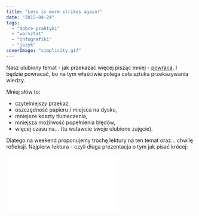 ```yaml
---
title: "Less is more strikes again!"
date: "2015-04-24"
tags:
  - "dobre-praktyki"
  - "warsztat"
  - "infografiki"
  - "jezyk"
coverImage: "simplicity.gif"
---
```


Nasz ulubiony temat - jak przekazać więcej pisząc mniej -
[powraca](http://techwriter.pl/prostota-glupcze/). I będzie powracać, bo na tym
właściwie polega cała sztuka przekazywania wiedzy.

Mniej słów to:

- czytelniejszy przekaz,
- oszczędność papieru / miejsca na dysku,
- mniejsze koszty tłumaczenia,
- mniejsza możliwość popełnienia błędów,
- więcej czasu na... (tu wstawcie swoje ulubione zajęcie).

Dlatego na weekend proponujemy trochę lektury na ten temat oraz... chwilę
refleksji. Najpierw lektura - czyli długa prezentacja o tym jak pisać krócej:

<iframe style={{border: '1px solid #CCC', borderWidth: '1px', marginBottom: '5px', maxWidth: '100%'}} src="//www.slideshare.net/slideshow/embed_code/key/rpRflzblfjsqbF" width={425} height={355} frameBorder={0} marginWidth={0} marginHeight={0} scrolling="no" allowFullScreen="allowFullScreen" />

A na dokładkę
[infografika o tym jak pisać zdania](http://writing.rocks/how-to-write-a-sentence-infographic/)...

...i refleksji sugestia: Czy nauczyliście się czegoś nowego w tym tygodniu?

Miłego weekendu!
